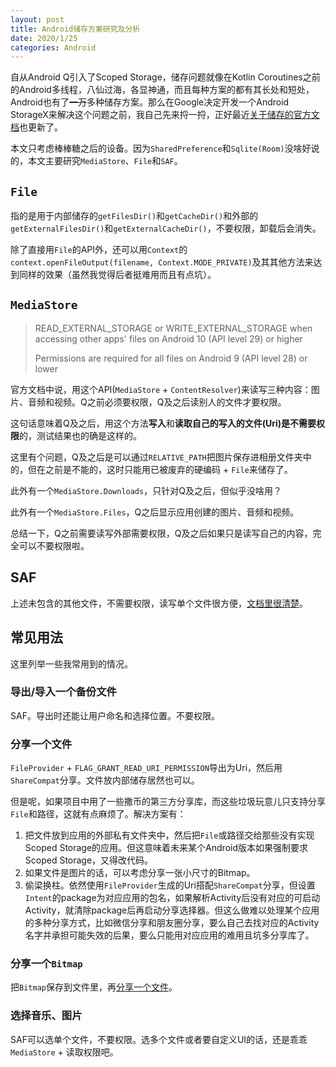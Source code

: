 ```yaml
---
layout: post
title: Android储存方案研究及分析
date: 2020/1/25
categories: Android
---
```


自从Android Q引入了Scoped Storage，储存问题就像在Kotlin Coroutines之前的Android多线程，八仙过海，各显神通，而且每种方案的都有其长处和短处，Android也有了~~一万~~多种储存方案。那么在Google决定开发一个Android StorageX来解决这个问题之前，我自己先来捋一捋，正好最近[关于储存的官方文档](https://developer.android.com/guide/topics/data)也更新了。

本文只考虑棒棒糖之后的设备。因为`SharedPreference`和`Sqlite(Room)`没啥好说的，本文主要研究`MediaStore`、`File`和`SAF`。

<!--more-->

## `File`

指的是用于内部储存的`getFilesDir()`和`getCacheDir()`和外部的`getExternalFilesDir()`和`getExternalCacheDir()`，不要权限，卸载后会消失。

除了直接用`File`的API外，还可以用`Context`的`context.openFileOutput(filename, Context.MODE_PRIVATE)`及其其他方法来达到同样的效果（虽然我觉得后者挺难用而且有点坑）。

## `MediaStore`

> READ_EXTERNAL_STORAGE or WRITE_EXTERNAL_STORAGE when accessing other apps' files on Android 10 (API level 29) or higher
>
> Permissions are required for all files on Android 9 (API level 28) or lower

官方文档中说，用这个API(`MediaStore` + `ContentResolver`)来读写三种内容：图片、音频和视频。Q之前必须要权限，Q及之后读别人的文件才要权限。

这句话意味着Q及之后，用这个方法**写入**和**读取自己的写入的文件(Uri)**是**不需要权限**的，测试结果也的确是这样的。

这里有个问题，Q及之后是可以通过`RELATIVE_PATH`把图片保存进相册文件夹中的，但在之前是不能的，这时只能用已被废弃的硬编码 + `File`来储存了。

此外有一个`MediaStore.Downloads`，只针对Q及之后，但似乎没啥用？

此外有一个`MediaStore.Files`，Q之后显示应用创建的图片、音频和视频。

总结一下，Q之前需要读写外部需要权限，Q及之后如果只是读写自己的内容，完全可以不要权限啦。

## SAF

上述未包含的其他文件，不需要权限，读写单个文件很方便，[文档里很清楚](https://developer.android.com/training/data-storage/shared/documents-files)。

## 常见用法

这里列举一些我常用到的情况。

### 导出/导入一个备份文件

SAF。导出时还能让用户命名和选择位置。不要权限。

### 分享一个文件

`FileProvider` + `FLAG_GRANT_READ_URI_PERMISSION`导出为Uri，然后用`ShareCompat`分享。文件放内部储存居然也可以。

但是呢，如果项目中用了一些撒币的第三方分享库，而这些垃圾玩意儿只支持分享`File`和路径，这就有点麻烦了。解决方案有：

1. 把文件放到应用的外部私有文件夹中，然后把`File`或路径交给那些没有实现Scoped Storage的应用。但这意味着未来某个Android版本如果强制要求Scoped Storage，又得改代码。
1. 如果文件是图片的话，可以考虑分享一张小尺寸的Bitmap。
1. 偷梁换柱。依然使用`FileProvider`生成的Uri搭配`ShareCompat`分享，但设置`Intent`的package为对应应用的包名，如果解析Activity后没有对应的可启动Activity，就清除package后再启动分享选择器。但这么做难以处理某个应用的多种分享方式，比如微信分享和朋友圈分享，要么自己去找对应的Activity名字并承担可能失效的后果，要么只能用对应应用的难用且坑多分享库了。

### 分享一个`Bitmap`

把`Bitmap`保存到文件里，再[分享一个文件](#分享一个文件)。

### 选择音乐、图片

SAF可以选单个文件，不要权限。选多个文件或者要自定义UI的话，还是乖乖`MediaStore` + 读取权限吧。
